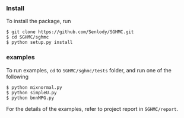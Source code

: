 ### Install

To install the package, run

```
$ git clone https://github.com/Senlody/SGHMC.git
$ cd SGHMC/sghmc
$ python setup.py install
```

### examples

To run examples, `cd` to `SGHMC/sghmc/tests` folder, and run one of the following

```
$ python mixnormal.py
$ python simpleU.py
$ python bnnMPG.py
```

For the details of the examples, refer to project report in `SGHMC/report`.